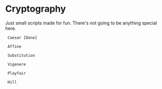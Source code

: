 # Cryptography
Just small scripts made for fun. There's not going to be anything special here.

	 Caesar [Done]

	 Affine

	 Substitution

	 Vigenere

	 Playfair

	 Hill
